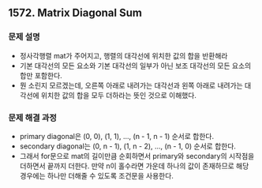 ## 1572. Matrix Diagonal Sum
### 문제 설명
- 정사각행렬 mat가 주어지고, 행렬의 대각선에 위치한 값의 합을 반환해라
- 기본 대각선의 모든 요소와 기본 대각선의 일부가 아닌 보조 대각선의 모든 요소의 합만 포함한다.
- 뭔 소린지 모르겠는데, 오른쪽 아래로 내려가는 대각선과 왼쪽 아래로 내려가는 대각선에 위치한 값의 합을 모두 더하라는 뜻인 것으로 이해했다.
​
### 문제 해결 과정
- primary diagonal은 (0, 0), (1, 1), ..., (n - 1, n - 1) 순서로 합한다.
- secondary diagonal는 (0, n - 1), (1, n - 2), ..., (n - 1, 0) 순서로 합한다.
- 그래서 for문으로 mat의 길이만큼 순회하면서 primary와 secondary의 시작점을 더하면서 끝까지 더한다. 만약 n이 홀수라면 가운데 하나의 값이 존재하므로 해당 경우에는 하나만 더해줄 수 있도록 조건문을 사용한다.